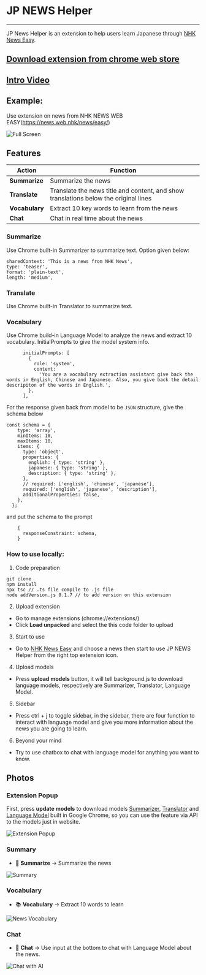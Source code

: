 # JP NEWS Helper
---
JP News Helper is an extension to help users learn Japanese through [NHK News Easy](https://news.web.nhk/news/easy/).

## [Download extension from chrome web store](https://chromewebstore.google.com/detail/jp-news-helper/fnicbbaieoffijhppcobelcfilphgcon)

## [Intro Video](https://youtu.be/fV98dxeJ_vU)

## Example: 
Use extension on news from NHK NEWS WEB EASY(https://news.web.nhk/news/easy/)

![Full Screen](static/jpnewshelper_0.png)

## Features
| Action        | Function                                       |
|---------------|------------------------------------------------|
| **Summarize** | Summarize the news                             |
| **Translate** | Translate the news title and content, and show translations below the original lines |
| **Vocabulary**| Extract 10 key words to learn from the news     |
| **Chat**      | Chat in real time about the news               |

### Summarize
Use Chrome built-in Summarizer to summarize text. Option given below:
```
sharedContext: 'This is a news from NHK News',
type: 'teaser',
format: 'plain-text',
length: 'medium',
```

### Translate
Use Chrome built-in Translator to summarize text.

### Vocabulary
Use Chrome build-in Language Model to analyze the news and extract 10 vocabulary. InitialPrompts to give the model system info.
```
      initialPrompts: [
        {
          role: 'system',
          content:
            'You are a vocabulary extraction assistant give back the words in English, Chinese and Japanese. Also, you give back the detail descripiton of the words in English.',
        },
      ],
```
For the response given back from model to be `JSON` structure, give the schema below
```
const schema = {
    type: 'array',
    minItems: 10,
    maxItems: 10,
    items: {
      type: 'object',
      properties: {
        english: { type: 'string' },
        japanese: { type: 'string' },
        description: { type: 'string' },
      },
      // required: ['english', 'chinese', 'japanese'],
      required: ['english', 'japanese', 'description'],
      additionalProperties: false,
    },
  };
```

and put the schema to the prompt

```
    {
      responseConstraint: schema,
    }
```

### How to use locally:
1. Code preparation
```
git clone
npm install
npx tsc // .ts file compile to .js file
node addVersion.js 0.1.7 // to add version on this extension
```
2. Upload extension
* Go to manage extensions (chrome://extensions/)
* Click **Load unpacked** and select the this code folder to upload
3. Start to use
* Go to [NHK News Easy](https://www3.nhk.or.jp/news/easy/) and choose a news then start to use JP NEWS Helper from the right top extension icon.
4. Upload models
* Press **upload models** button, it will tell background.js to download language models, respectively are Summarizer, Translator, Language Model.
5. Sidebar
* Press ctrl + j to toggle sidebar, in the sidebar, there are four function to interact with language model and give you more information about the news you are going to learn.
6. Beyond your mind
* Try to use chatbox to chat with language model for anything you want to know.

## Photos

### Extension Popup
First, press **update models** to download models [Summarizer](https://developer.chrome.com/docs/ai/summarizer-api), [Translator](https://developer.chrome.com/docs/ai/translator-api) and [Language Model](https://developer.chrome.com/docs/ai/prompt-api) built in Google Chrome, so you can use the feature via API to the models just in website.

![Extension Popup](static/jpnewshelper_3.png)

### Summary
- 📝 **Summarize** → Summarize the news  

![Summary](static/jpnewshelper_1.png)

### Vocabulary
- 📚 **Vocabulary** → Extract 10 words to learn  

![News Vocabulary](static/jpnewshelper_4.png)

### Chat
- 💬 **Chat** → Use input at the bottom to chat with Language Model about the news.

![Chat with AI](static/jpnewshelper_5.png)